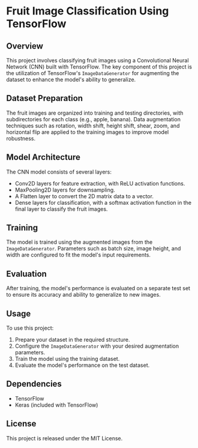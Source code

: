 # Fruit Image Classification Using TensorFlow

## Overview
This project involves classifying fruit images using a Convolutional Neural Network (CNN) built with TensorFlow. The key component of this project is the utilization of TensorFlow's `ImageDataGenerator` for augmenting the dataset to enhance the model's ability to generalize.

## Dataset Preparation
The fruit images are organized into training and testing directories, with subdirectories for each class (e.g., apple, banana). Data augmentation techniques such as rotation, width shift, height shift, shear, zoom, and horizontal flip are applied to the training images to improve model robustness.

## Model Architecture
The CNN model consists of several layers:
- Conv2D layers for feature extraction, with ReLU activation functions.
- MaxPooling2D layers for downsampling.
- A Flatten layer to convert the 2D matrix data to a vector.
- Dense layers for classification, with a softmax activation function in the final layer to classify the fruit images.

## Training
The model is trained using the augmented images from the `ImageDataGenerator`. Parameters such as batch size, image height, and width are configured to fit the model's input requirements.

## Evaluation
After training, the model's performance is evaluated on a separate test set to ensure its accuracy and ability to generalize to new images.

## Usage
To use this project:
1. Prepare your dataset in the required structure.
2. Configure the `ImageDataGenerator` with your desired augmentation parameters.
3. Train the model using the training dataset.
4. Evaluate the model's performance on the test dataset.

## Dependencies
- TensorFlow
- Keras (included with TensorFlow)

## License
This project is released under the MIT License.
